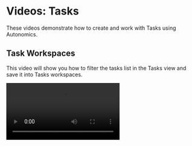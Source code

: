 # Videos: Tasks

These videos demonstrate how to create and work with Tasks using Autonomics.

## Task Workspaces

This video will show you how to filter the tasks list in the Tasks view and save it into Tasks workspaces.

<video src="https://vimeo.com/1037759252"/>

## Task Tabs

This video will walk you through using the different task tabs in Tasks view and comprehend the various sections and content of the tab that you are looking at.

<video src="https://vimeo.com/1037764829"/>

## Generate with AI (Root Cause Analysis)

In this video, let's examine how to utilize Generative AI to produce a Root Cause Analysis of an incident.

<video src="https://vimeo.com/1037767945"/>

## Resolve with AI

In this video, let's examine the automatic problem-solving capabilities of Autonomics and Generative AI.

<video src="https://vimeo.com/1037770623"/>

## Generate with AI (Runbook and Knowledge Management)

This video describes how to use Generative AI in Autonomics to create a Runbook.

<video src="https://vimeo.com/1037772915"/>

## Pick-up a Task

In this video, you will learn how to pick up a task from the Tasks view.

<video src="https://vimeo.com/1037775616"/>

## Setup Assignment Group

This video will walk you through the process of creating Assignment Groups in the Tasks view and help you understand how important it is to set them up in a task.

<video src="https://vimeo.com/1037777379"/>

## Create a New Task

In this video, you will learn how to manually create a new task in the Tasks view page.

<video src="https://vimeo.com/1037779171"/>

## Workflows - Incident Management

This video explains the Autonomics platform's Workflows and how a workflow can be used to manage a task's lifecycle from inception to resolution.

<video src="https://vimeo.com/1037781207"/>

## More Resources

{% include from="Training-Access-Autonomics-Videos.md" element-id="F01-01_0001-Training-Access-AIOps-Videos_snippet" /%}
